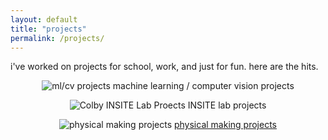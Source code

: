 ```yaml
---
layout: default
title: "projects"
permalink: /projects/
---
```


i've worked on projects for school, work, and just for fun. here are the hits.  
  
  

<p align="center">
  <img src="../assets/ml-cv-projects.png" alt="ml/cv projects"/>
  machine learning / computer vision projects
</p>

<p align="center">
  <img src="../assets/insite-logo.png" alt="Colby INSITE Lab Proects"/>
  INSITE lab projects
</p>

<p align="center">
  <img src="../assets/maker-projects.png" alt="physical making projects"/>
  <a href="https://benjiaa.github.io/making.md">physical making projects</a>
</p>

